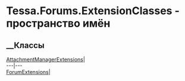 # Tessa.Forums.ExtensionClasses - пространство имён
## __Классы
[AttachmentManagerExtensions](T_Tessa_Forums_ExtensionClasses_AttachmentManagerExtensions.htm)|  
---|---  
[ForumExtensions](T_Tessa_Forums_ExtensionClasses_ForumExtensions.htm)|
